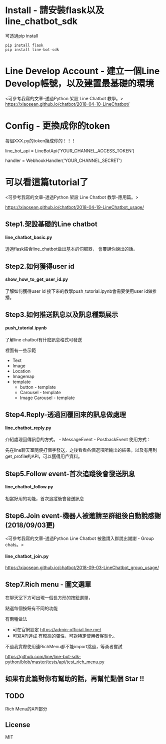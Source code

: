 # Install - 請安裝flask以及line_chatbot_sdk
可透過pip install
~~~
pip install flask
pip install line-bot-sdk
~~~

# Line Develop Account - 建立一個Line Develop帳號，以及建置最基礎的環境
<可參考我寫的文章-透過Python 架設 Line Chatbot 教學。>
https://xiaosean.github.io/chatbot/2018-04-10-LineChatbot/


# Config - 更換成你的token
每個XXX.py的token換成你的！！！

line_bot_api = LineBotApi('YOUR_CHANNEL_ACCESS_TOKEN')

handler = WebhookHandler('YOUR_CHANNEL_SECRET')

# 可以看這篇tutorial了
<可參考我寫的文章-透過Python 架設 Line Chatbot 教學-應用篇。>

https://xiaosean.github.io/chatbot/2018-04-19-LineChatbot_usage/


## Step1.架設基礎的Line chatbot
	
#### line_chatbot_basic.py

透過flask結合line_chatbot做出基本的伺服器，
會覆誦你說出的話。

## Step2.如何獲得user id	

#### show_how_to_get_user_id.py

了解如何獲得user id
接下來的教學push_tutorial.ipynb會需要使用user id做推播。

## Step3.如何推送訊息以及訊息種類展示	
	
#### push_tutorial.ipynb

了解line chatbot有什麼訊息格式可發送

裡面有一些示範

- Text
- Image
- Location
- Imagemap
- template
	- button - template
	- Carousel - template
	- Image Carousel - template

## Step4.Reply-透過回覆回來的訊息做處理		

#### line_chatbot_reply.py

介紹處理回傳訊息的方式。
	- MessageEvent
	- PostbackEvent
使用方式：

先在line聊天室隨便打個字發送，之後看看各個選項所輸出的結果。以及有用到get_profile的API，可以獲得用戶資料。

## Step5.Follow event-首次追蹤後會發送訊息

#### line_chatbot_follow.py

相當好用的功能，首次追蹤後會發送訊息

## Step6.Join event-機器人被邀請至群組後自動說感謝(2018/09/03更)

<可參考我寫的文章-透過Python Line Chatbot 被邀請入群說出謝謝 - Group chats。>

#### line_chatbot_join.py

https://xiaosean.github.io/chatbot/2018-09-03-LineChatbot_group_usage/

## Step7.Rich menu - 圖文選單
在聊天室下方可出現一個長方形的按鈕選單，

點選每個按鈕有不同的功能

有兩種做法 
- 可在官網設定 
https://admin-official.line.me/ 
- 可寫API達成
有較高的彈性，可對特定使用者客製化。

不過我實際使用連RichMenu都不能import跳過，等勇者嘗試

https://github.com/line/line-bot-sdk-python/blob/master/tests/api/test_rich_menu.py

## 如果有此篇對你有幫助的話，再幫忙點個 Star !!

## TODO

Rich Menu的API部分

## License
MIT

